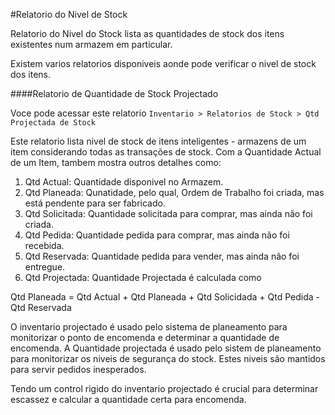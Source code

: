 <!-- add-breadcrumbs -->
#Relatorio do Nivel de Stock

Relatorio do Nivel do Stock lista as quantidades de stock dos itens existentes num armazem em particular.

Existem varios relatorios disponiveis aonde pode verificar o nivel de stock dos itens.

####Relatorio de Quantidade de Stock Projectado

Voce pode acessar este relatorio `Inventario > Relatorios de Stock > Qtd Projectada de Stock`

Este relatorio lista nivel de stock de itens inteligentes - armazens de um item considerando todas as transações de stock. Com a Quantidade Actual de um Item, tambem mostra outros detalhes como:

1. Qtd Actual: Quantidade disponivel no Armazem.
2. Qtd Planeada: Qunatidade, pelo qual, Ordem de Trabalho foi criada, mas está pendente para ser fabricado.
3. Qtd Solicitada: Quantidade solicitada para comprar, mas ainda não foi criada.
4. Qtd Pedida: Quantidade pedida para comprar, mas ainda não foi recebida.
5. Qtd Reservada: Quantidade pedida para vender, mas ainda não foi entregue.
6. Qtd Projectada: Quantidade Projectada é calculada como 

<div class="well">Qtd Planeada = Qtd Actual + Qtd Planeada + Qtd Solicidada + Qtd Pedida - Qtd Reservada</div>

O inventario projectado é usado pelo sistema de planeamento para monitorizar o ponto de encomenda e determinar a quantidade de encomenda. A Quantidade projectada é usado pelo sistem de planeamento para monitorizar os niveis de segurança do stock. Estes niveis são mantidos para servir pedidos inesperados.

Tendo um control rigido do inventario projectado é crucial para determinar escassez e calcular a quantidade certa para encomenda.
